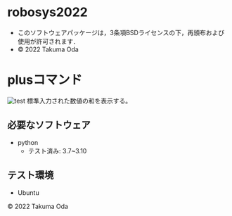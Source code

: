# robosys2022
* このソフトウェアパッケージは，3条項BSDライセンスの下，再頒布および使用が許可されます．
* © 2022 Takuma Oda



# plusコマンド
![test](https://github.com/takumaoda/robosys2022/actions/workflows/test.yml/badge.svg)
標準入力された数値の和を表示する。

## 必要なソフトウェア
* python
  * テスト済み: 3.7~3.10

## テスト環境
* Ubuntu

© 2022 Takuma Oda
